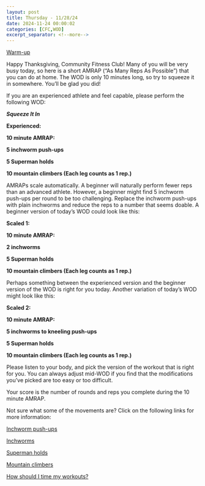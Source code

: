 ```yaml
---
layout: post
title: Thursday - 11/28/24
date: 2024-11-24 00:00:02
categories: [CFC,WOD]
excerpt_separator: <!--more-->
---
```

[Warm-up](https://communityfitnessclub.wixsite.com/website/post/basic-full-body-warm-up)

Happy Thanksgiving, Community Fitness Club! Many of you will be very busy today, so here is a short AMRAP (“As Many Reps As Possible”) that you can do at home. The WOD is only 10 minutes long, so try to squeeze it in somewhere. You’ll be glad you did! 

If you are an experienced athlete and feel capable, please perform the following WOD:

***Squeeze It In***

**Experienced:**

**10 minute AMRAP:**

**5 inchworm push-ups**

**5 Superman holds**

**10 mountain climbers (Each leg counts as 1 rep.)**
<!--more-->

AMRAPs scale automatically. A beginner will naturally perform fewer reps than an advanced athlete. However, a beginner might find 5 inchworm push-ups per round to be too challenging. Replace the inchworm push-ups with plain inchworms and reduce the reps to a number that seems doable. A beginner version of today’s WOD could look like this:

**Scaled 1:**

**10 minute AMRAP:**

**2 inchworms**

**5 Superman holds**

**10 mountain climbers (Each leg counts as 1 rep.)**

Perhaps something between the experienced version and the beginner version of the WOD is right for you today. Another variation of today’s WOD might look like this:

**Scaled 2:**

**10 minute AMRAP:**

**5 inchworms to kneeling push-ups**

**5 Superman holds**

**10 mountain climbers (Each leg counts as 1 rep.)**

Please listen to your body, and pick the version of the workout that is right for you. You can always adjust mid-WOD if you find that the modifications you’ve picked are too easy or too difficult.

Your score is the number of rounds and reps you complete during the 10 minute AMRAP. 

Not sure what some of the movements are? Click on the following links for more information:

[Inchworm push-ups](https://communityfitnessclub.wixsite.com/website/post/inchworm-push-ups) 

[Inchworms](https://communityfitnessclub.wixsite.com/website/post/inchworms)

[Superman holds](https://communityfitnessclub.wixsite.com/website/post/superman-holds)

[Mountain climbers](https://www.youtube.com/watch?v=nmwgirgXLYM)

[How should I time my workouts?](https://communityfitnessclub.wixsite.com/website/post/how-should-i-time-my-workouts)

